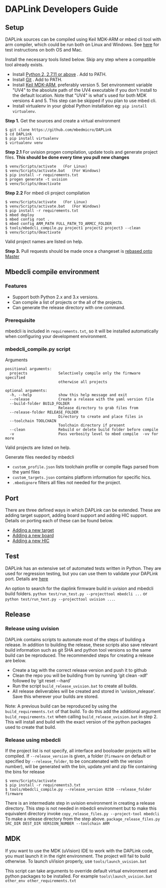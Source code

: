 # DAPLink Developers Guide

## Setup
DAPLink sources can be compiled using Keil MDK-ARM or mbed cli tool with arm compiler, which could be run both on Linux and Windows. See  [here](AUTOMATED_TESTS.md) for test instructions on both OS and Mac.

Install the necessary tools listed below. Skip any step where a compatible tool already exists.

* Install [Python 2, 2.7.11 or above](https://www.python.org/downloads/) . Add to PATH.
* Install [Git](https://git-scm.com/downloads) . Add to PATH.
* Install [Keil MDK-ARM](https://www.keil.com/download/product/), preferably version 5. Set environment variable "UV4" to the absolute path of the UV4 executable if you don't install to the default location. Note that "UV4" is what's used for both MDK versions 4 and 5. This step can be skipped if you plan to use mbed cli.
* Install virtualenv in your global Python installation eg: `pip install virtualenv`.


**Step 1.** Get the sources and create a virtual environment

```
$ git clone https://github.com/mbedmicro/DAPLink
$ cd DAPLink
$ pip install virtualenv
$ virtualenv venv
```

**Step 2.1** For uvision progen compilation, update tools and generate project files. **This should be done every time you pull new changes**

```
$ venv/Scripts/activate   (For Linux)
$ venv/Scripts/activate.bat   (For Windows)
$ pip install -r requirements.txt
$ progen generate -t uvision
$ venv/Scripts/deactivate
```

**Step 2.2** For mbed cli project compilation
```
$ venv/Scripts/activate   (For Linux)
$ venv/Scripts/activate.bat   (For Windows)
$ pip install -r requirements.txt
$ mbed deploy
$ mbed config root .
$ mbed config ARM_PATH FULL_PATH_TO_ARMCC_FOLDER
$ tools/mbedcli_compile.py project1 project2 project3 --clean
$ venv/Scripts/deactivate
```
Valid project names are listed on help.


**Step 3.** Pull requests should be made once a changeset is [rebased onto Master](https://www.atlassian.com/git/tutorials/merging-vs-rebasing/workflow-walkthrough)

## Mbedcli compile environment

### Features
- Support both Python 2.x and 3.x versions.
- Can compile a list of projects or the all of the projects.
- Can generate the release directory with one command.

### Prerequisite
mbedcli is included in `requirements.txt`, so it will be installed automatically when configuring
your development environment.

### mbedcli_compile.py script
Arguments
```
positional arguments:
  projects              Selectively compile only the firmware specified
                        otherwise all projects

optional arguments:
  -h, --help            show this help message and exit
  --release             Create a release with the yaml version file
  --build-folder BUILD_FOLDER
                        Release directory to grab files from
  --release-folder RELEASE_FOLDER
                        Directory to create and place files in
  --toolchain TOOLCHAIN
                        Toolchain directory if present
  --clean               Rebuild or delete build folder before compile
  -v                    Pass verbosity level to mbed compile  -vv for more
```
Valid projects are listed on help.

Generate files needed by mbedcli
* `custom_profile.json` lists toolchain profile or compile flags parsed from the yaml files
* `custom_targets.json` contains platform information for specific hics.
* `.mbedignore` filters all files not needed for the project.

## Port
There are three defined ways in which DAPLink can be extended. These are adding target support, adding board support and adding HIC support. Details on porting each of these can be found below.

* [Adding a new target](PORT_TARGET.md)
* [Adding a new board](PORT_BOARD.md)
* [Adding a new HIC](PORT_HIC.md)


## Test
DAPLink has an extensive set of automated tests written in Python. They are used for regression testing, but you can use them to validate your DAPLink port. Details are [here](AUTOMATED_TESTS.md)

An option to search for the daplink firmware build in uvision and mbedcli build folders.
`python test/run_test.py --projecttool mbedcli ...` or `python test/run_test.py --projecttool uvision ...`.

## Release

### Release using uvision

DAPLink contains scripts to automate most of the steps of building a release. In addition to building the release, these scripts also save relevant build information such as git SHA and python tool versions so the same build can be reproduced. The recommended steps for creating a release are below.

* Create a tag with the correct release version and push it to github
* Clean the repo you will be building from by running 'git clean -xdf' followed by 'git reset --hard'
* Run the script ``build_release_uvision.bat`` to create all builds.
* All release deliverables will be created and stored in 'uvision_release'. Save this wherever your builds are stored.

Note: A previous build can be reproduced by using the ``build_requirements.txt`` of that build.
To do this add the additional argument ``build_requirements.txt`` when calling ``build_release_uvision.bat`` in step 2.
This will install and build with the exact version of the python packages used to create that build.

### Release using mbedcli

If the project list is not specify, all interface and booloader projects will be compiled. If `--release_version` is given, a folder (`firmware` on default or specified by `--release_folder`, to be concatenated with the version number), will be generated with the bin, update.yml and zip file containing the bins for release
```
$ venv/Scripts/activate
$ pip install -r requirements3.txt
$ tools/mbedcli_compile.py --release_version 0250 --release_folder firmware
```

There is an intermediate step in uvision environment in creating a release directory. This step is not needed in mbedcli environment but to make this equivalent directory invoke
`copy_release_files.py --project-tool mbedcli`
To make a release directory from the step above.
`package_release_files.py SRC_DIR DEST_DIR VERSION_NUMBER --toolchain ARM`

## MDK
If you want to use the MDK (uVision) IDE to work with the DAPLink code, you must launch it in the right environment. The project will fail to build otherwise. To launch uVision properly, use ``tools/launch_uvision.bat``

This script can take arguments to override default virtual environment and python packages to be installed. For example `tools\launch_uvision.bat other_env other_requirements.txt`
